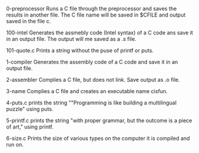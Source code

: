 0-preprocessor
	Runs a C file through the preprocessor and saves the results in
	another file. The C file name will be saved in $CFILE and
	output saved in the file c.

100-intel
	Generates the assmebly code (Intel syntax) of a C code ans save
	it in an output file. The output will me saved as a .s file.

101-quote.c
	Prints a string without the puse of printf or puts.

1-compiler
	Generates the assembly code of a C code and save it in an
	output file.

2-assembler
	Complies a C file, but does not link. Save output as .o file.

3-name
	Complies a C file and creates an executable name cisfun.

4-puts.c
	prints the string "\"Programming is like building a
	multilingual puzzle" using puts.

5-printf.c
	prints the string "with proper grammar, but the outcome is a
	piece of art," using printf.

6-size.c
	Prints the size of various types on the computer it is compiled
	and run on.